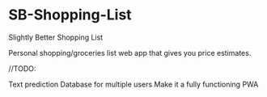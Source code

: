 # SB-Shopping-List
Slightly Better Shopping List

Personal shopping/groceries list web app that gives you price estimates.

//TODO:

Text prediction
Database for multiple users
Make it a fully functioning PWA

